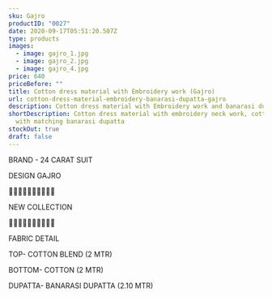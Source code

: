 ```yaml
---
sku: Gajro
productID: "0027"
date: 2020-09-17T05:51:20.507Z
type: products
images:
  - image: gajro_1.jpg
  - image: gajro_2.jpg
  - image: gajro_4.jpg
price: 640
priceBefore: ""
title: Cotton dress material with Embroidery work (Gajro)
url: cotton-dress-material-embroidery-banarasi-dupatta-gajro
description: Cotton dress material with Embroidery work and banarasi dupatta
shortDescription: Cotton dress material with embroidery neck work, cotton salwar
  with matching banarasi dupatta
stockOut: true
draft: false
---
```

BRAND - 24 CARAT SUIT

DESIGN GAJRO

💐💐💐💐💐💐💐💐💐💐

NEW COLLECTION

🌷🌷🌷🌷🌷🌷🌷🌷🌷🌷

FABRIC DETAIL

TOP- COTTON BLEND (2 MTR)

BOTTOM- COTTON (2 MTR)

DUPATTA- BANARASI DUPATTA (2.10 MTR)